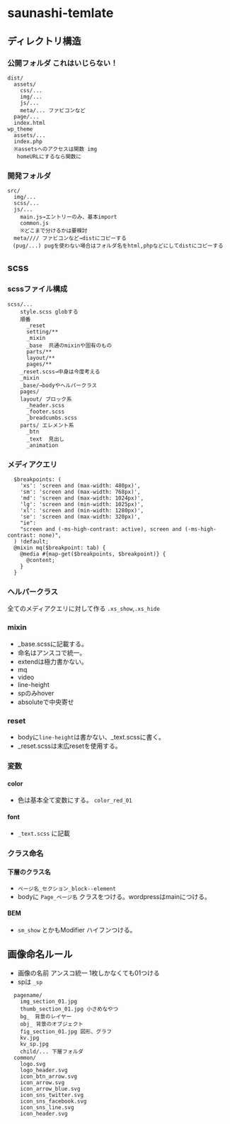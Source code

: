 # saunashi-temlate

## ディレクトリ構造
### 公開フォルダ これはいじらない！
```
dist/
  assets/
    css/...
    img/...
    js/...
    meta/... ファビコンなど
  page/...
  index.html
wp_theme
  assets/...
  index.php
  ※assetsへのアクセスは関数 img
   homeURLにするなら関数に
```
### 開発フォルダ
```
src/    
  img/...
  scss/...
  js/...
    main.js→エントリーのみ、基本import
    common.js
    ※どこまで分けるかは要検討
  meta//// ファビコンなど→distにコピーする
　(pug/...) pugを使わない場合はフォルダ名をhtml,phpなどにしてdistにコピーする
```
 
## scss
### scssファイル構成
```
scss/...
    style.scss globする
    順番
      _reset
      setting/**
      _mixin
      _base  共通のmixinや固有のもの
      parts/**
      layout/**
      pages/**
    _reset.scss→中身は今度考える
    _mixin
    _base/→bodyやヘルパークラス
    pages/
    layout/ ブロック系
      _header.scss
      _footer.scss
      _breadcumbs.scss
    parts/ エレメント系
      _btn
      _text  見出し
      _animation
```
      
### メディアクエリ
```
  $breakpoints: (
    'xs': 'screen and (max-width: 480px)',
    'sm': 'screen and (max-width: 768px)',
    'md': 'screen and (max-width: 1024px)',
    'lg': 'screen and (min-width: 1025px)',
    'xl': 'screen and (min-width: 1280px)',
    'se': 'screen and (max-width: 320px)',
    "ie":
    "screen and (-ms-high-contrast: active), screen and (-ms-high-contrast: none)",
  ) !default;
  @mixin mq($breakpoint: tab) {
    @media #{map-get($breakpoints, $breakpoint)} {
      @content;
    }
  }
```
  
### ヘルパークラス
全てのメディアクエリに対して作る
`.xs_show`,`.xs_hide`
  
### mixin 
- _base.scssに記載する。
- 命名はアンスコで統一。
- extendは極力書かない。
- mq
- video
- line-height
- spのみhover
- absoluteで中央寄せ
    
### reset
- bodyに`line-height`は書かない、_text.scssに書く。
- _reset.scssは末広resetを使用する。
    
### 変数
#### color
- 色は基本全て変数にする。
`color_red_01`
#### font 
- `_text.scss` に記載
    
### クラス命名
#### 下層のクラス名
- `ページ名_セクション_block--element`
- bodyに `Page_ページ名` クラスをつける。wordpressはmainにつける。
#### BEM 
- `sm_show` とかもModifier ハイフンつける。
  
## 画像命名ルール
- 画像の名前 アンスコ統一 1枚しかなくても01つける
- spは `_sp`

```
  pagename/
    img_section_01.jpg
    thumb_section_01.jpg 小さめなやつ
    bg_　背景のレイヤー
    obj_ 背景のオブジェクト
    fig_section_01.jpg 図形、グラフ
    kv.jpg
    kv_sp.jpg
    child/... 下層フォルダ
  common/
    logo.svg
    logo_header.svg
    icon_btn_arrow.svg
    icon_arrow.svg
    icon_arrow_blue.svg
    icon_sns_twitter.svg
    icon_sns_facebook.svg
    icon_sns_line.svg
    icon_header.svg
```
    
